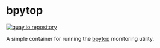 # bpytop

[![quay.io repository](https://img.shields.io/badge/updated-2022--12--25-green)](https://quay.io/repository/miabbott/bpytop)

A simple container for running the [bpytop](https://github.com/aristocratos/bpytop) monitoring utility.